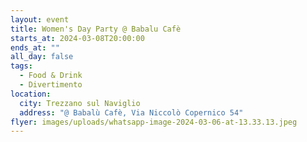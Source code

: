 ```yaml
---
layout: event
title: Women's Day Party @ Babalu Cafè
starts_at: 2024-03-08T20:00:00
ends_at: ""
all_day: false
tags:
  - Food & Drink
  - Divertimento
location:
  city: Trezzano sul Naviglio
  address: "@ Babalù Cafè, Via Niccolò Copernico 54"
flyer: images/uploads/whatsapp-image-2024-03-06-at-13.33.13.jpeg
---
```

